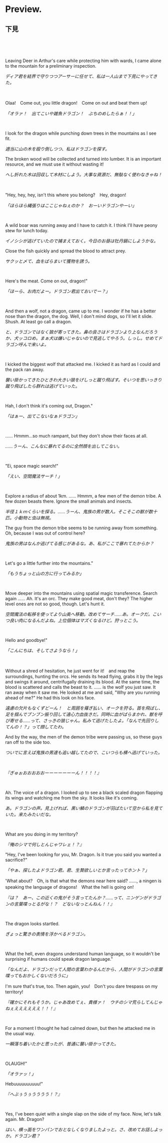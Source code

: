 # Preview.

## 下見

&nbsp;

&nbsp;

Leaving Deer in Arthur's care while protecting him with wards, I came alone to the mountain for a preliminary inspection.

*ディア君を結界で守りつつアーサーに任せて、私は一人山まで下見にやってきた。*

&nbsp;

Olaa!　Come out, you little dragon!　Come on out and beat them up!

*「オラァ！　出てこいや雑魚ドラゴン！　ぶちのめしたらぁ！！」*

&nbsp;

I look for the dragon while punching down trees in the mountains as I see fit.

*適当に山の木を殴り倒しつつ、私はドラゴンを探す。*

The broken wood will be collected and turned into lumber. It is an important resource, and we must use it without wasting it!

*へし折れた木は回収して木材にしよう。大事な資源だ、無駄なく使わなきゃね！*

&nbsp;

"Hey, hey, hey, isn't this where you belong?　Hey, dragon!

*「ほらほら縄張りはここじゃねぇのか？　おーいドラゴンやーい」*

&nbsp;

A wild boar was running away and I have to catch it. I think I'll have peony stew for lunch today.

*イノシシが逃げていたので捕まえておく。今日のお昼は牡丹鍋にしようかな。*

Close the fish quickly and spread the blood to attract prey.

*サクッと〆て、血をばらまいて獲物を誘う。*

&nbsp;

Here's the meat. Come on out, dragon!"

*「ほーら、お肉だよー。ドラゴン君出ておいでー？」*

&nbsp;

And then a wolf, not a dragon, came up to me. I wonder if he has a better nose than the dragon, the dog. Well, I don't mind dogs, so I'll let it slide. Shush. At least go call a dragon.

*と、ドラゴンではなく狼が寄ってきた。鼻の良さはドラゴンより上なんだろうか、犬ッコロめ。まぁ犬は嫌いじゃないので見逃してやろう。しっし。せめてドラゴン呼んで来いよ。*

&nbsp;

I kicked the biggest wolf that attacked me. I kicked it as hard as I could and the pack ran away.

*襲い掛かってきたひときわ大きい狼をげしっと蹴り飛ばす。そいつを思いっきり蹴り飛ばしたら群れは逃げていった。*

&nbsp;

Hah, I don't think it's coming out, Dragon."

*「はぁー、出てこないなぁドラゴン」*

&nbsp;

...... Hmmm...so much rampant, but they don't show their faces at all.

*……うーん、こんなに暴れてるのに全然顔を出してこない。*

&nbsp;

"Ei, space magic search!"

*「えい、空間魔法サーチ！」*

&nbsp;

Explore a radius of about 1km. ...... Hmmm, a few men of the demon tribe. A few dozen beasts there. Ignore the small animals and insects.

*半径１ｋｍくらいを探る。……うーん、鬼族の男が数人。そこそこの獣が数十匹。小動物と虫は無視。*

The guy from the demon tribe seems to be running away from something. Oh, because I was out of control here?

*鬼族の男はなんか逃げてる感じがあるな。あ、私がここで暴れてたからか？*

&nbsp;

Let's go a little further into the mountains."

*「もうちょっと山の方に行ってみるか」*

&nbsp;

Move deeper into the mountains using spatial magic transference. Search again ...... Ah. It's an orc. They make good meat, don't they? The higher level ones are not so good, though. Let's hunt it.

*空間魔法の転移を使ってより山奥へ移動。改めてサーチ……あ。オークだ。こいつ良い肉になるんだよね。上位個体はマズくなるけど。狩っとこう。*

&nbsp;

Hello and goodbye!"

*「こんにちは、そしてさようなら！」*

&nbsp;

Without a shred of hesitation, he just went for it!　and reap the surroundings, hunting the orcs. He sends its head flying, grabs it by the legs and swings it around, centrifugally draining its blood. At the same time, the blood is scattered and calls the beast to it. ...... is the wolf you just saw. It ran away when it saw me. He looked at me and said, "Why are you running ahead of me?" He had this look on his face.

*遠慮の欠片もなくずどーん！　と周囲を薙ぎ払い、オークを狩る。首を飛ばし、足を掴んでブンブン振り回して遠心力血抜きだ。同時に血がばらまかれ、獣を呼び寄せる……って、さっきの狼じゃん。私みて逃げたしたよ。「なんで先回りしてんの！？」って顔してたわ。*

And by the way, the men of the demon tribe were passing us, so these guys ran off to the side too.

*ついでに言えば鬼族の男達も追い越してたので、こいつらも横へ逃げていった。*

&nbsp;



*『ぎゅぉおおおおおーーーーーーーん！！！！』*

&nbsp;

Ah. The voice of a dragon. I looked up to see a black scaled dragon flapping its wings and watching me from the sky. It looks like it's coming.

*あ。ドラゴンの声。見上げれば、黒い鱗のドラゴンが羽ばたいて空から私を見ていた。来たみたいだな。*

&nbsp;

What are you doing in my territory?

*『俺のシマで何しとんじゃワレェ！？』*

"Hey, I've been looking for you, Mr. Dragon. Is it true you said you wanted a sacrifice?"

*「やぁ、探したよドラゴン君。君、生贄欲しいとか言ったってホント？」*

'What about?　Oh, is that what the demons near here said? ......, a ningen is speaking the language of dragons!　What the hell is going on!

*『は？　あー、この近くの鬼がそう言ってたんか？……って、ニンゲンがドラゴンの言葉喋っとるがな！？　どないなっとんねん！！』*

&nbsp;

The dragon looks startled.

*ぎょっと驚きの表情を浮かべるドラゴン。*

&nbsp;

What the hell, even dragons understand human language, so it wouldn't be surprising if humans could speak dragon language."

*「なんだよ、ドラゴンだって人間の言葉わかるんだから、人間がドラゴンの言葉喋ってもおかしくないだろうに」*

I'm sure that's true, too. Then again, you!　Don't you dare trespass on my territory!

*『確かにそれもそうか。じゃあ改めてぇ、貴様ァ！　ウチのシマ荒らしてんじゃねぇええええええ！！！』*

&nbsp;

For a moment I thought he had calmed down, but then he attacked me in the usual way.

*一瞬落ち着いたかと思ったが、普通に襲い掛かってきた。*

&nbsp;

OLAUGH!"

*「オラァッ！」*

Hebuuuuuuuuuu!"

*『へぶぅうぅうううう！？』*

&nbsp;

Yes, I've been quiet with a single slap on the side of my face. Now, let's talk again. Mr. Dragon?

*はい、横っ面をワンパンでおとなしくなりましたよっと。さ、改めてお話しよっか。ドラゴン君？*

&nbsp;

&nbsp;

